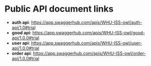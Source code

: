 # Public API document links

- **auth api**: https://app.swaggerhub.com/apis/WHU-ISS-owl/auth-api/1.0#trial
- **good api**: https://app.swaggerhub.com/apis/WHU-ISS-owl/good-api/1.0.0#trial
- **user api**: https://app.swaggerhub.com/apis/WHU-ISS-owl/user-api/1.0.0#trial
- **order api**: https://app.swaggerhub.com/apis/WHU-ISS-owl/order-api/1.0.0#trial

